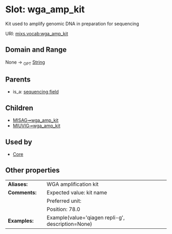 
# Slot: wga_amp_kit


Kit used to amplify genomic DNA in preparation for sequencing

URI: [mixs.vocab:wga_amp_kit](https://w3id.org/mixs/vocab/wga_amp_kit)


## Domain and Range

None ->  <sub>OPT</sub> [String](types/String.md)

## Parents

 *  is_a: [sequencing field](sequencing_field.md)

## Children

 *  [MISAG➞wga_amp_kit](MISAG_wga_amp_kit.md)
 *  [MIUVIG➞wga_amp_kit](MIUVIG_wga_amp_kit.md)

## Used by

 * [Core](Core.md)

## Other properties

|  |  |  |
| --- | --- | --- |
| **Aliases:** | | WGA amplification kit |
| **Comments:** | | Expected value: kit name |
|  | | Preferred unit:  |
|  | | Position: 78.0 |
| **Examples:** | | Example(value='qiagen repli-g', description=None) |

